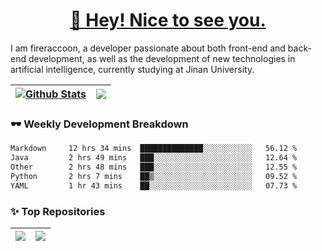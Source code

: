 <h1 align="center"><a href="https://blog.raccooncc.top">👋 Hey! Nice to see you.</a></h1>

I am fireraccoon, a developer passionate about both front-end and back-end development, as well as the development of new technologies in artificial intelligence, currently studying at Jinan University.

| <a href="#"><img src="https://github-readme-stats.raccooncc.top/api?username=fireraccoon&show_icons=true&include_all_commits=true&theme=buefy&hide_border=true" alt="Github Stats" /></a> | <a href="#"><img src="https://github-readme-stats.raccooncc.top/api/top-langs/?username=fireraccoon&layout=compact&theme=buefy&hide_border=true" /></a> |
| --- | --- |

### 🕶 Weekly Development Breakdown

<!--START_SECTION:waka-->

```txt
Markdown     12 hrs 34 mins  ██████████████░░░░░░░░░░░   56.12 %
Java         2 hrs 49 mins   ███░░░░░░░░░░░░░░░░░░░░░░   12.64 %
Other        2 hrs 48 mins   ███░░░░░░░░░░░░░░░░░░░░░░   12.55 %
Python       2 hrs 7 mins    ██▒░░░░░░░░░░░░░░░░░░░░░░   09.52 %
YAML         1 hr 43 mins    ██░░░░░░░░░░░░░░░░░░░░░░░   07.73 %
```

<!--END_SECTION:waka-->

### ✨ Top Repositories

| <a href="https://github.com/fireraccoon/AdvVis-CNN"><img src="https://github-readme-stats.raccooncc.top/api/pin/?username=fireraccoon&repo=AdvVis-CNN&theme=buefy&hide_border=true" /></a> | <a href="https://github.com/fireraccoon/leetcode-solutions"><img src="https://github-readme-stats.raccooncc.top/api/pin/?username=fireraccoon&repo=leetcode-solutions&theme=buefy&hide_border=true" /></a> |
| --- | --- |
